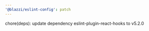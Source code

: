 ```yaml
---
'@blazzi/eslint-config': patch
---
```


chore(deps): update dependency eslint-plugin-react-hooks to v5.2.0
